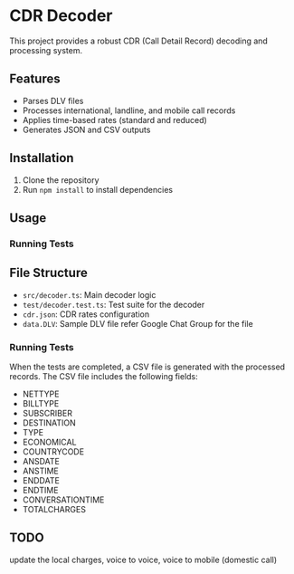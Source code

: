 # CDR Decoder

This project provides a robust CDR (Call Detail Record) decoding and processing system.

## Features

- Parses DLV files
- Processes international, landline, and mobile call records
- Applies time-based rates (standard and reduced)
- Generates JSON and CSV outputs

## Installation

1. Clone the repository
2. Run `npm install` to install dependencies

## Usage

### Running Tests

## File Structure

- `src/decoder.ts`: Main decoder logic
- `test/decoder.test.ts`: Test suite for the decoder
- `cdr.json`: CDR rates configuration
- `data.DLV`: Sample DLV file refer Google Chat Group for the file


### Running Tests
When the tests are completed, a CSV file is generated with the processed records. The CSV file includes the following fields:

- NETTYPE
- BILLTYPE
- SUBSCRIBER
- DESTINATION
- TYPE
- ECONOMICAL
- COUNTRYCODE
- ANSDATE
- ANSTIME
- ENDDATE
- ENDTIME
- CONVERSATIONTIME
- TOTALCHARGES

## TODO

update the local charges, voice to voice, voice to mobile (domestic call)

